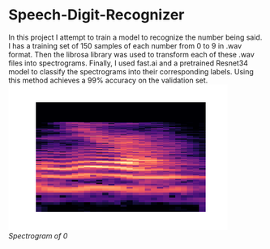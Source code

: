 # Speech-Digit-Recognizer
In this project I attempt to train a model to recognize the number being said. I has a training set of 150 samples of each number from 
0 to 9 in .wav format. Then the librosa library was used to transform each of these .wav files into spectrograms. Finally, I used fast.ai and a pretrained
Resnet34 model to classify the spectrograms into their corresponding labels. Using this method achieves a 99% accuracy on the validation set.
!["alt text"](0.png)
*Spectrogram of 0*
